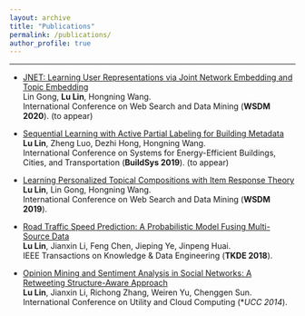 ```yaml
---
layout: archive
title: "Publications"
permalink: /publications/
author_profile: true
---
```

------
- [JNET: Learning User Representations via Joint Network Embedding and Topic Embedding]() <br>
Lin Gong, **Lu Lin**, Hongning Wang. <br>
International Conference on Web Search and Data Mining (**WSDM 2020**). (to appear)

- [Sequential Learning with Active Partial Labeling for Building Metadata]() <br>
**Lu Lin**, Zheng Luo, Dezhi Hong, Hongning Wang. <br>
International Conference on Systems for Energy-Efficient Buildings, Cities, and Transportation (**BuildSys 2019**). (to appear)

- [Learning Personalized Topical Compositions with Item Response Theory](https://dl.acm.org/citation.cfm?id=3291022) <br> 
**Lu Lin**, Lin Gong, Hongning Wang. <br>
International Conference on Web Search and Data Mining (**WSDM 2019**).

-  [Road Traffic Speed Prediction: A Probabilistic Model Fusing Multi-Source Data](https://ieeexplore.ieee.org/abstract/document/7955005) <br>
**Lu Lin**, Jianxin Li, Feng Chen, Jieping Ye, Jinpeng Huai. <br>
IEEE Transactions on Knowledge & Data Engineering (**TKDE 2018**). 

- [Opinion Mining and Sentiment Analysis in Social Networks: A Retweeting Structure-Aware Approach](https://dl.acm.org/citation.cfm?id=2760094) <br>
**Lu Lin**, Jianxin Li, Richong Zhang, Weiren Yu, Chenggen Sun. <br>
International Conference on Utility and Cloud Computing (**UCC 2014*). 